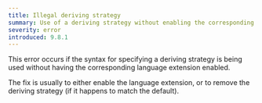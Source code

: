 ```yaml
---
title: Illegal deriving strategy
summary: Use of a deriving strategy without enabling the corresponding language extension
severity: error
introduced: 9.8.1
---
```


This error occurs if the syntax for specifying a deriving strategy
is being used without having the corresponding language extension enabled.

The fix is usually to either enable the language extension, or to remove
the deriving strategy (if it happens to match the default).
